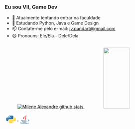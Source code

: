 ### Eu sou VII, Game Dev

- 🔭 Atualmente tentando entrar na faculdade
- 🌱 Estudando Python, Java e Game Design
- 📫 Contate-me pelo e-mail: jv.pandart@gmail.com
- 😄 Pronouns: Ele/Ela - Dele/Dela

##

<div align="center">
  <a href="https://github.com/PandArtGit">
  <img width="49%" height="195px" src="https://github-readme-stats.vercel.app/api?username=PandArtGit&show_icons=true&count_private=true&hide_border=true&title_color=ff91a4&icon_color=ff91a4&text_color=c9d1d9&bg_color=0d1117" alt="Milene Alexandre github stats" /> 
  <img width="41%" height="195px" src="https://github-readme-stats.vercel.app/api/top-langs/?username=PandArtGit&layout=compact&hide_border=true&title_color=ff91a4&text_color=ff91a4&bg_color=0d1117" />
</div>

<div style="display: inline_block"><br>
  <img align="center" alt="VII-Python" height="30" width="40" src="https://raw.githubusercontent.com/devicons/devicon/master/icons/python/python-original.svg">
  <img align="center" alt="VII-Java" height="30" width="40" src="https://raw.githubusercontent.com/devicons/devicon/master/icons/java/java-original.svg">
 

##

